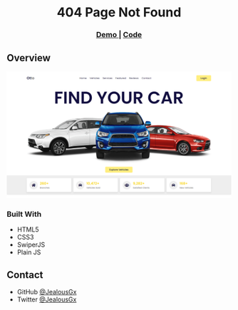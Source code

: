 <h1 align="center">404 Page Not Found</h1>

<div align="center">
  <h3>
    <a href="https://jealous-error.netlify.app/">
      Demo
    </a>
    <span> | </span>
    <a href="https://devchallenges.io/solutions/sPgw9byYjU5qPGhqlACm">
      Code
    </a>
  </h3>
</div>

## Overview

![screenshot](./images/live-demo.png)

### Built With

<!-- This section should list any major frameworks that you built your project using. Here are a few examples.-->

- HTML5
- CSS3
- SwiperJS
- Plain JS

## Contact

- GitHub [@JealousGx](https://github.com/JealousGx)
- Twitter [@JealousGx](https://twitter.com/JealousGx)
